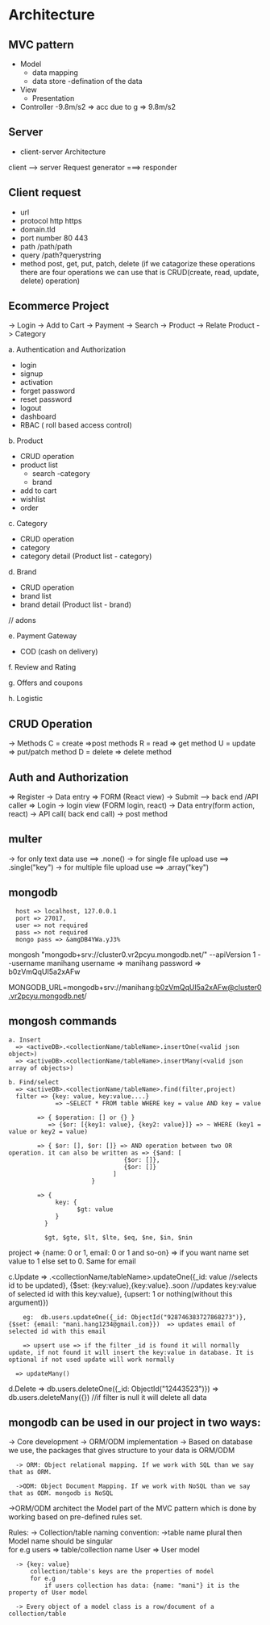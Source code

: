 # Architecture
## MVC pattern
- Model
     - data mapping
     - data store
     -defination of the data
- View
    - Presentation
- Controller
    -9.8m/s2 => acc due to g => 9.8m/s2

## Server
- client-server Architecture

client --> server
Request generator ===> responder

## Client request
- url
- protocol      http    https
- domain.tld
- port number    80       443
- path            /path/path
- query          /path?querystring
- method         post, get, put, patch, delete (if we catagorize these operations there are four operations we can use that is CRUD(create, read, update, delete) operation)

## Ecommerce Project
-> Login
-> Add to Cart
-> Payment
-> Search
-> Product
-> Relate Product
-> Category

a. Authentication and Authorization
  - login
  - signup
  - activation
  - forget password
  - reset password
  - logout
  - dashboard
  - RBAC ( roll based access control)

b. Product
   - CRUD operation
   - product list
      - search
      -category
      - brand
   - add to cart
   - wishlist
   - order

c. Category
   - CRUD operation
   - category
   - category detail (Product list - category)

d. Brand
   - CRUD operation
   - brand list
   - brand detail (Product list - brand)

// adons

e. Payment Gateway
   - COD (cash on delivery)

f. Review and Rating

g. Offers and coupons

h. Logistic

## CRUD Operation
-> Methods
C = create =>post methods
R = read => get method
U = update => put/patch method
D = delete => delete method

## Auth and Authorization
=> Register
   -> Data entry => FORM (React view)
       -> Submit
           --> back end /API caller
=> Login
    -> login view (FORM login, react)
        -> Data entry(form action, react)
            -> API call( back end call)
                -> post method


## multer
 -> for only text data use ==> .none() 
 -> for single file upload use ==> .single("key")
 -> for multiple file upload use ==> .array("key")


 ## mongodb
      host => localhost, 127.0.0.1
      port => 27017,
      user => not required
      pass => not required
      mongo pass => &amgDB4YWa.yJ3%

mongosh "mongodb+srv://cluster0.vr2pcyu.mongodb.net/" --apiVersion 1 --username manihang
username => manihang
password => b0zVmQqUI5a2xAFw

MONGODB_URL=mongodb+srv://manihang:b0zVmQqUI5a2xAFw@cluster0.vr2pcyu.mongodb.net/


## mongosh commands
    a. Insert
      => <activeDB>.<collectionName/tableName>.insertOne(<valid json object>)
      => <activeDB>.<collectionName/tableName>.insertMany(<valid json array of objects>)
 
    b. Find/select
      => <activeDB>.<collectionName/tableName>.find(filter,project)
      filter => {key: value, key:value....}
                 => ~SELECT * FROM table WHERE key = value AND key = value

            => { $operation: [] or {} }
               => {$or: [{key1: value}, {key2: value}]} => ~ WHERE (key1 = value or key2 = value)

            => { $or: [], $or: []} => AND operation between two OR operation. it can also be written as => {$and: [ 
                                    {$or: []}, 
                                    {$or: []} 
                                 ] 
                           }          
               
            => {
                 key: {
                       $gt: value
                 }
              }

              $gt, $gte, $lt, $lte, $eq, $ne, $in, $nin

   project => {name: 0 or 1, email: 0 or 1 and so-on} => if you want name set value to 1 else set to 0. Same for email

   c.Update
      => <activeDB>.<collectionName/tableName>.updateOne({_id: value //selects id to be updated}, {$set: {key:value},{key:value}..soon //updates key:value of selected id with this key:value}, {upsert: 1 or nothing(without this argument)})
        
        eg:  db.users.updateOne({_id: ObjectId("928746383727868273")}, {$set: {email: "mani.hang1234@gmail.com}})  => updates email of selected id with this email

        => upsert use => if the filter _id is found it will normally update, if not found it will insert the key:value in database. It is optional if not used update will work normally

      => updateMany()


   d.Delete
      => db.users.deleteOne({_id: ObjectId("12443523")})
      => db.users.deleteMany({}) //if filter is null it will delete all data



## mongodb can be used in our project in two ways:
 -> Core development
 -> ORM/ODM implementation
      -> Based on database we use, the packages that gives structure to your data is ORM/ODM

      -> ORM: Object relational mapping. If we work with SQL than we say that as ORM.

      ->ODM: Object Document Mapping. If we work with NoSQL than we say that as ODM. mongodb is NoSQL
      

  ->ORM/ODM architect the Model part of the MVC pattern which is done by working based on pre-defined rules set.

   Rules:
      -> Collection/table naming convention:
         ->table name plural then Model name should be singular  
          for e.g 
           users => table/collection name
           User => User model

      -> {key: value}
          collection/table's keys are the properties of model
          for e.g
              if users collection has data: {name: "mani"} it is the property of User model
               
      -> Every object of a model class is a row/document of a collection/table